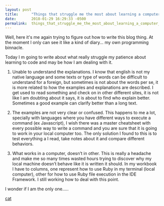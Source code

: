 ```yaml
---
layout: post
title:      "Things that struggle me the most about learning a computer language"
date:       2018-01-29 16:29:33 -0500
permalink:  things_that_struggle_me_the_most_about_learning_a_computer_language
---
```



Well, here it's me again trying to figure out how to write this blog thing. At the moment I only can see it like a kind of diary... my own programming binnacle.

Today I m going to write about what really struggle my patience about learning to code and may be how I am dealing with it.

1. Unable to understand the explanations.
I know that english is not my native language and some texts or type of words can be difficult to understand for a foreign, but sometimes is not about the words per se, it is more related to  how the examples and explanations are described. I get used to read something and check on in other different sites, it is not like I am doubting about it says, it is about to find who explain better. Sometimes a good example can clarify better than a long text.

2. The examples are not very clear or confused.
This happens to me a lot, specially with languages where you have different ways to execute a command (ex Javascript), I wish there was a master cheatsheet with every possible way to write a command and you are sure that it is going to work in your local computer too.
The only solution I found to this is to test everything a I read, take notes about it and compare different behaviors. 

3. What works in a computer, doesn’t in other.
This is really a headache and make me so many times wasted hours trying to discover why my local machine doesn’t behave like it is written it should. In my workbook I have to columns, one represent how to use Ruby in my terminal (local computer), other for how to use Ruby file execution in the IDE Framework. I still working how to deal with this point.

I wonder if I am the only one…..

[cat](https://memegenerator.net/img/instances/55297507.jpg)












